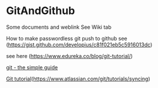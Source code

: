 # GitAndGithub
Some documents and weblink 
See Wiki tab


How to make passwordless git push to github see (https://gist.github.com/developius/c81f021eb5c5916013dc)

see here (https://www.edureka.co/blog/git-tutorial/)

[git - the simple guide](https://rogerdudler.github.io/git-guide/)

[Git tutorial](https://www.vogella.com/tutorials/Git/article.html)(https://www.atlassian.com/git/tutorials/syncing)
